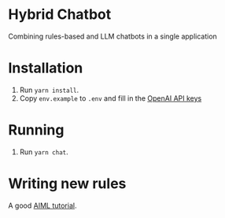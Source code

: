 # Hybrid Chatbot
Combining rules-based and LLM chatbots in a single application

# Installation
1. Run `yarn install`.
2. Copy `env.example` to `.env` and fill in the [OpenAI API keys][openaiapikeys]

# Running 
1. Run `yarn chat`.

# Writing new rules
A good [AIML tutorial][aimltutorial].


[openaiapikeys]: https://platform.openai.com/account/api-keys
[aimltutorial]: https://www.tutorialspoint.com/aiml/index.htm
